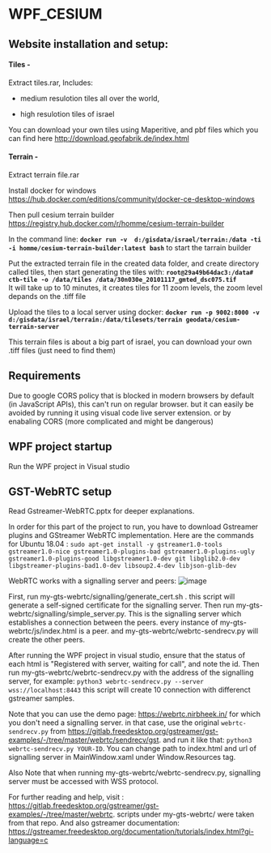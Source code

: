 # WPF_CESIUM

## Website installation and setup:
#### Tiles - 
Extract tiles.rar,
Includes:
  * medium resulotion tiles all over the world,

  * high resulotion tiles of israel

You can download your own tiles using Maperitive, and pbf files which you can find here http://download.geofabrik.de/index.html

#### Terrain -
Extract terrain file.rar

Install docker for windows https://hub.docker.com/editions/community/docker-ce-desktop-windows

Then pull cesium terrain builder https://registry.hub.docker.com/r/homme/cesium-terrain-builder

In the command line: **`docker run -v  d:/gisdata/israel/terrain:/data -ti -i homme/cesium-terrain-builder:latest bash`** to start the tarrain builder

Put the extracted terrain file in the created data folder, and create directory called tiles, then start generating the tiles with: 
**`root@29a49b64dac3:/data# ctb-tile -o /data/tiles /data/30n030e_20101117_gmted_dsc075.tif`**                                 
It will take up to 10 minutes, it creates tiles for 11 zoom levels, the zoom level depands on the .tiff file

Upload the tiles to a local server using docker:
**`docker run -p 9002:8000 -v d:/gisdata/israel/terrain:/data/tilesets/terrain geodata/cesium-terrain-server`**

This terrain files is about a big part of israel, you can download your own .tiff files (just need to find them)

## Requirements
Due to google CORS policy that is blocked in modern browsers by default (in JavaScript APIs), this can't run on regular browser.
but it can easily be avoided by running it using visual code live server extension.
or by enabaling CORS (more complicated and might be dangerous)

## WPF project startup
Run the WPF project in Visual studio

## GST-WebRTC setup
Read Gstreamer-WebRTC.pptx for deeper explanations.

In order for this part of the project to run, you have to download Gstreamer plugins and GStreamer WebRTC implementation.
Here are the commands for Ubuntu 18.04 : `sudo apt-get install -y gstreamer1.0-tools gstreamer1.0-nice gstreamer1.0-plugins-bad gstreamer1.0-plugins-ugly gstreamer1.0-plugins-good libgstreamer1.0-dev git libglib2.0-dev libgstreamer-plugins-bad1.0-dev libsoup2.4-dev libjson-glib-dev`

WebRTC works with a signalling server and peers:
![image](https://user-images.githubusercontent.com/88430393/185790335-9343797a-cb7b-4a6d-9b1a-252a6e66405b.png)

First, run my-gts-webrtc/signalling/generate_cert.sh . this script will generate a self-signed certificate for the signalling server.
Then run my-gts-webrtc/signalling/simple_server.py. This is the signalling server which establishes a connection between the peers.
every instance of my-gts-webrtc/js/index.html is a peer.
and my-gts-webrtc/webrtc-sendrecv.py will create the other peers.

After running the WPF project in visual studio, ensure that the status of each html is "Registered with server, waiting for call", and note the id.
Then run my-gts-webrtc/webrtc-sendrecv.py with the address of the signalling server, for example: `python3 webrtc-sendrecv.py --server wss://localhost:8443`
this script will create 10 connection with differenct gstreamer samples. 

Note that you can use the demo page: https://webrtc.nirbheek.in/ for which you don't need a signalling server. in that case, use the original `webrtc-sendrecv.py` from https://gitlab.freedesktop.org/gstreamer/gst-examples/-/tree/master/webrtc/sendrecv/gst. and run it like that:
`python3 webrtc-sendrecv.py YOUR-ID`. You can change path to index.html and url of signalling server in MainWindow.xaml under Window.Resources tag.

Also Note that when running my-gts-webrtc/webrtc-sendrecv.py, signalling server must be accessed with WSS protocol.

For further reading and help, visit : https://gitlab.freedesktop.org/gstreamer/gst-examples/-/tree/master/webrtc. scripts under my-gts-webrtc/ were taken from that repo. 
And also gstreamer documentation: https://gstreamer.freedesktop.org/documentation/tutorials/index.html?gi-language=c
